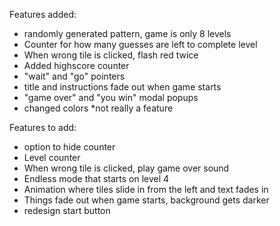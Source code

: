 Features added: 
- randomly generated pattern, game is only 8 levels 
- Counter for how many guesses are left to complete level
- When wrong tile is clicked, flash red twice
- Added highscore counter
- "wait" and "go" pointers 
- title and instructions fade out when game starts 
- "game over" and "you win" modal popups 
- changed colors *not really a feature
 
Features to add: 
- option to hide counter 
- Level counter 
- When wrong tile is clicked, play game over sound
- Endless mode that starts on level 4
- Animation where tiles slide in from the left and text fades in 
- Things fade out when game starts, background gets darker 
- redesign start button
